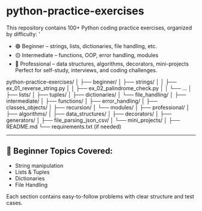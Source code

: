 # python-practice-exercises
This repository contains 100+ Python coding practice exercises, organized by difficulty: '
- 🟢 Beginner – strings, lists, dictionaries, file handling, etc.
- 🟡 Intermediate – functions, OOP, error handling, modules
- 🔴 Professional – data structures, algorithms, decorators, mini-projects  Perfect for self-study, interviews, and coding challenges.

python-practice-exercises/
│
├── beginner/
│   ├── strings/
│   │   ├── ex_01_reverse_string.py
│   │   ├── ex_02_palindrome_check.py
│   │   └── ...
│   ├── lists/
│   ├── tuples/
│   ├── dictionaries/
│   └── file_handling/
│
├── intermediate/
│   ├── functions/
│   ├── error_handling/
│   ├── classes_objects/
│   ├── recursion/
│   └── modules/
│
├── professional/
│   ├── algorithms/
│   ├── data_structures/
│   ├── decorators/
│   ├── generators/
│   ├── file_parsing_json_csv/
│   └── mini_projects/
│
├── README.md
└── requirements.txt  (if needed)

  ---

## 🔰 Beginner Topics Covered:
- String manipulation
- Lists & Tuples
- Dictionaries
- File Handling

Each section contains easy-to-follow problems with clear structure and test cases.
